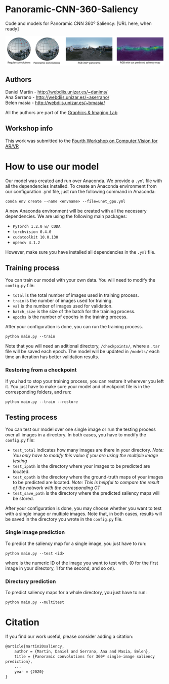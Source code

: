 # Panoramic-CNN-360-Saliency
Code and models for Panoramic CNN 360º Saliency: [URL here, when ready]

![TEASER](https://github.com/DaniMS-ZGZ/Panoramic-CNN-360-Saliency/blob/master/figs/teaser_final.jpg)

## Authors

Daniel Martin - http://webdiis.unizar.es/~danims/  
Ana Serrano - http://webdiis.unizar.es/~aserrano/  
Belen masia - http://webdiis.unizar.es/~bmasia/  

All the authors are part of the [Graphics & Imaging Lab](https://graphics.unizar.es)

## Workshop info

This work was submitted to the [Fourth Workshop on Computer Vision for AR/VR](https://mixedreality.cs.cornell.edu/workshop/2020)

# How to use our model
Our model was created and run over Anaconda. We provide a ```.yml``` file with all the dependencies installed. To create an Anaconda environment from our configuration .yml file, just run the following command in Anaconda:

```
conda env create --name <envname> --file=unet_gpu.yml
```

A new Anaconda environment will be created with all the necessary dependencies. We are using the following main packages:

- ```PyTorch 1.2.0 w/ CUDA```
- ```torchvision 0.4.0```
- ```cudatoolkit 10.0.130```
- ```opencv 4.1.2```

However, make sure you have installed all dependencies in the ```.yml``` file.

## Training process
You can train our model with your own data. You will need to modify the ```config.py``` file:

- ```total``` is the total number of images used in training process.
- ```train``` is the number of images used for training.
- ```val``` is the number of images used for validation.
- ```batch_size``` is the size of the batch for the training process.
- ```epochs``` is the number of epochs in the training process.

After your configuration is done, you can run the training process.

```
python main.py --train
```

Note that you will need an aditional directory, ```/checkpoints/```, where a ```.tar``` file will be saved each epoch. The model will be updated in ```/models/``` each time an iteration has better validation results.

### Restoring from a checkpoint

If you had to stop your training process, you can restore it wherever you left it. You just have to make sure your model and checkpoint file is in the corresponding folders, and run:

```
python main.py --train --restore
```

## Testing process
You can test our model over one single image or run the testing process over all images in a directory. In both cases, you have to modify the ```config.py``` file:

- ```test_total``` indicates how many images are there in your directory. *Note: You only have to modify this value if you are using the multiple image testing*
- ```test_ipath``` is the directory where your images to be predicted are located.
- ```test_opath``` is the directory where the ground-truth maps of your images to be predicted are located. *Note: This is helpful to compare the result of the network with the corresponding GT*
- ```test_save_path``` is the directory where the predicted saliency maps will be stored.

After your configuration is done, you may choose whether you want to test with a single image or multiple images. Note that, in both cases, results will be saved in the directory you wrote in the ```config.py``` file.

### Single image prediction
To predict the saliency map for a single image, you just have to run:
```
python main.py --test <id>
```
where <id> is the numeric ID of the image you want to test with. (0 for the first image in your directory, 1 for the second, and so on).

### Directory prediction
To predict saliency maps for a whole directory, you just have to run:
```
python main.py --multitest
```

# Citation
If you find our work useful, please consider adding a citation:
```
@article{martin20saliency,
    author = {Martin, Daniel and Serrano, Ana and Masia, Belen},
    title = {Panoramic convolutions for 360º single-image saliency prediction},
    ...
    year = {2020}
}
```
